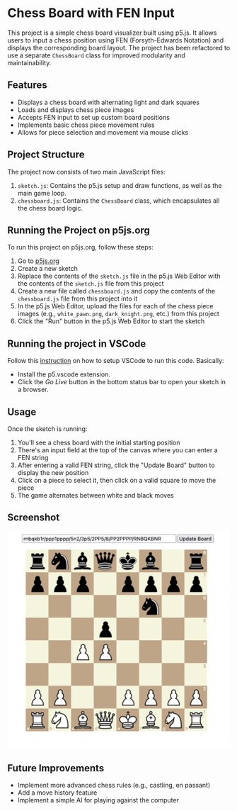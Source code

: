 # Chess Board with FEN Input

This project is a simple chess board visualizer built using p5.js. It allows users to input a chess position using FEN (Forsyth-Edwards Notation) and displays the corresponding board layout. The project has been refactored to use a separate `ChessBoard` class for improved modularity and maintainability.

## Features

- Displays a chess board with alternating light and dark squares
- Loads and displays chess piece images
- Accepts FEN input to set up custom board positions
- Implements basic chess piece movement rules
- Allows for piece selection and movement via mouse clicks

## Project Structure

The project now consists of two main JavaScript files:

1. `sketch.js`: Contains the p5.js setup and draw functions, as well as the main game loop.
2. `chessboard.js`: Contains the `ChessBoard` class, which encapsulates all the chess board logic.

## Running the Project on p5js.org

To run this project on p5js.org, follow these steps:

1. Go to [p5js.org](https://editor.p5js.org/)
2. Create a new sketch
3. Replace the contents of the `sketch.js` file in the p5.js Web Editor with the contents of the `sketch.js` file from this project
4. Create a new file called `chessboard.js` and copy the contents of the `chessboard.js` file from this project into it
5. In the p5.js Web Editor, upload the files for each of the chess piece images (e.g., `white_pawn.png`, `dark_knight.png`, etc.) from this project
6. Click the "Run" button in the p5.js Web Editor to start the sketch

## Running the project in VSCode

Follow this [instruction](https://p5js.org/tutorials/setting-up-your-environment/) on how to setup VSCode to run this code.
Basically:

- Install the p5.vscode extension.
- Click the _Go Live_ button in the bottom status bar to open your sketch in a browser.

## Usage

Once the sketch is running:

1. You'll see a chess board with the initial starting position
2. There's an input field at the top of the canvas where you can enter a FEN string
3. After entering a valid FEN string, click the "Update Board" button to display the new position
4. Click on a piece to select it, then click on a valid square to move the piece
5. The game alternates between white and black moves

## Screenshot

<img src="screenshot.png" alt="Chess Board" width="600" />

## Future Improvements

- Implement more advanced chess rules (e.g., castling, en passant)
- Add a move history feature
- Implement a simple AI for playing against the computer

